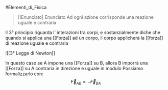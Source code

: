 #Elementi_di_Fisica 

>[!Enunciato]  Enunciato
>Ad ogni azione corrisponde una reazione uguale e contraria

Il 3° principio riguarda l’ interazioni tra corpi, e sostanzialmente diche che quando si applica una [[Forza]] ad un corpo, il corpo applicherà la [[forza]] di reazione uguale e contraria

![[3° Legge di Newton]]

In questo caso se A impone una [[Forza]] su B, allora B imporrà una [[Forza]] su A contraria in direzione e uguale in modulo
Possiamo formalizzarlo con:
$$\vec{F}_{AB}=-\vec{F}_{BA}$$
